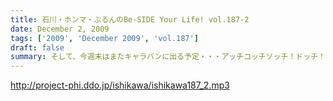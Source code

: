 ```yaml
---
title: 石川・ホンマ・ぶるんのBe-SIDE Your Life! vol.187-2
date: December 2, 2009
tags: ['2009', 'December 2009', 'vol.187']
draft: false
summary: そして、今週末はまたキャラバンに出る予定・・・アッチコッチソッチ！ドッチ！に行くのやら。NAMAE
---
```


http://project-phi.ddo.jp/ishikawa/ishikawa187_2.mp3